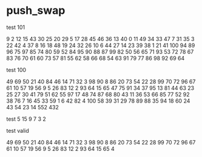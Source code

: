# push_swap


test 101

9 2 12 15 43 30 25 20 29 5 17 28 45 46 36 13 40 0 11 49 34 33 47 7 31 35 3 22 42 4 37 8 16 18 48 19 24 32 26 10 6 44 27 14 23 39 38 1 21 41 100 94 89 96 75 97 85 74 80 59 52 84 95 90 88 87 99 82 50 56 65 71 93 53 72 78 67 83 76 70 61 60 73 57 81 55 62 58 66 68 54 63 91 79 77 86 98 92 69 64

test 100

49 69 50 21 40 84 46 14 71 32 3 98 90 8 86 20 73 54 22 28 99 70 72 96 67 61 10 57 19 56 9 5 26 83 12 2 93 64 15 65 47 75 91 34 37 95 13 81 44 63 23 25 27 30 41 79 51 62 55 97 17 48 74 87 68 80 43 11 36 53 66 85 77 52 92 38 76 7 16 45 33 59 1 6 42 82 4 100 58 39 31 29 78 89 88 35 94 18 60 24 43 54 23 14 552 432

test 5 
15 9 7 3 2


test valid 

49 69 50 21 40 84 46 14 71 32 3 98 90 8 86 20 73 54 22 28 99 70 72 96 67 61 10 57 19 56 9 5 26 83 12 2 93 64 15 65 4